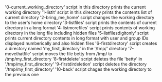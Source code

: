 '0-current_working_directory' script in this directory prints the current working directory
'1-listit' script in this directory prints the contents list of current directory
'2-bring_me_home' script changes the working directory to the user's home directory
'3-listfiles' script prints the contents of current directory in a long format
'4-listmorefiles' script prints contents of working directory in the long file including hidden files
'5-listfilesdigitonly' script prints current directory contents in long format with user and group IDs displayed numberically and also hidden files
'6-firstdirectory' script creates a directory named 'my_first_directory' in the '/tmp/' directory
'7-movethatfile' script moves the file betty from /tmp/ to /tmp/my_first_directory
'8-firstdelete' script deletes the file 'betty' in '/tmp/my_first_directory'
'9-firstdirdeletion' script deletes the directory '/tmp/my_first_directory'
'10-back' script chages the working directory to the previous one
